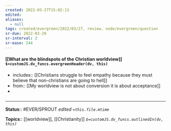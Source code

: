 ```yaml
---
created: 2022-03-27T15:02:13 
edited: 
aliases:
  - null
tags: created/evergreen/2022/03/27, review, node/evergreen/question
sr-due: 2022-03-29
sr-interval: 2
sr-ease: 244
---
```


#### [[What are the blindspots of the Christian worldview]] `$=customJS.dv_funcs.evergreenHeader(dv, this)`

- includes:: [[Christians struggle to feel empathy because they must believe that non-christians are going to hell]]
- from:: [[My worldview is not about conversion it is about acceptance]]
- 

### <hr class="footnote"/>

**Status**:: #EVER/SPROUT
*edited `=this.file.mtime`*

**Topics**:: [[worldview]], [[Christianity]]
*`$=customJS.dv_funcs.outlinedIn(dv, this)`*
